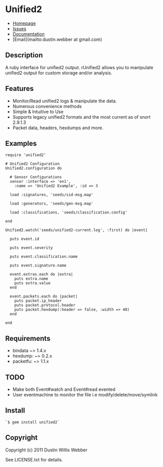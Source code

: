 # Unified2

* [Homepage](http://github.com/mephux/unified2)
* [Issues](http://github.com/mephux/unified2/issues)
* [Documentation](http://rubydoc.info/gems/unified2/frames)
* [Email](mailto:dustin.webber at gmail.com)

## Description

A ruby interface for unified2 output. rUnified2 allows you to manipulate unified2 output for custom storage and/or analysis.

## Features

 * Monitor/Read unified2 logs & manipulate the data.
 * Numerous convenience methods
 * Simple & Intuitive to Use
 * Supports legacy unified2 formats and the most current as of snort 2.9.1.3
 * Packet data, headers, hexdumps and more.

## Examples

    require 'unified2'

    # Unified2 Configuration
    Unified2.configuration do

      # Sensor Configurations
      sensor :interface => 'en1',
        :name => 'Unified2 Example', :id => 3

      load :signatures, 'seeds/sid-msg.map'

      load :generators, 'seeds/gen-msg.map'
      
      load :classifications, 'seeds/classification.config'

    end

    Unified2.watch('seeds/unified2-current.log', :first) do |event|

      puts event.id

      puts event.severity

      puts event.classification.name

      puts event.signature.name

      event.extras.each do |extra|
        puts extra.name
        puts extra.value
      end

      event.packets.each do |packet|
        puts packet.ip_header
        puts packet.protocol.header
        puts packet.hexdump(:header => false, :width => 40)
      end

    end

## Requirements

 * bindata ~> 1.4.x
 * hexdump: ~> 0.2.x
 * packetfu: ~> 1.1.x

## TODO

 * Make both Event#watch and Event#read evented
 * User eventmachine to monitor the file i.e modify/delete/move/symlink

## Install

	`$ gem install unified2`

## Copyright

Copyright (c) 2011 Dustin Willis Webber

See LICENSE.txt for details.
